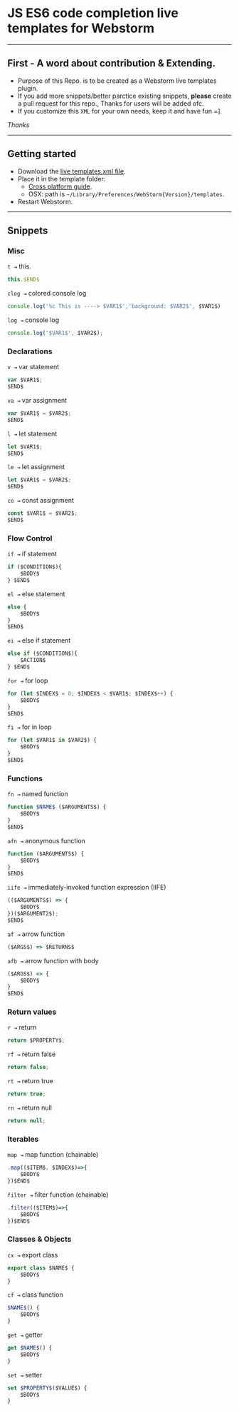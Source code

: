 # JS ES6 code completion live templates for Webstorm

----

## First - A word about contribution & Extending.

- Purpose of this Repo. is to be created as a Webstorm live templates plugin.
- If you add more snippets/better parctice existing snippets, **please** create a pull request for this repo., Thanks for users will be added ofc.
- If you customize this `XML` for your own needs, keep it and have fun =].

_Thanks_

---
## Getting started

- Download the [live templates.xml file](https://github.com/thehulke/webstorm-js-es6-live-templates/blob/master/lg-webstorm-es6-templates.xml).
- Place it in the template folder:
  - [Cross platform guide](https://www.jetbrains.com/help/webstorm/2016.2/project-and-ide-settings.html).
  - OSX: path is `~/Library/Preferences/WebStorm{Version}/templates`.
- Restart Webstorm.

----

## Snippets

### Misc

`t ⇥` this.

```javascript
this.$END$
```

`clog ⇥` colored console log

```javascript
console.log('%c This is ----> $VAR1$','background: $VAR2$', $VAR1$)
```

`log ⇥`  console log

```javascript
console.log('$VAR1$', $VAR2$);
```






### Declarations

`v ⇥` var statement

```javascript
var $VAR1$;
$END$
```

`va ⇥` var assignment

```javascript
var $VAR1$ = $VAR2$;
$END$
```

`l ⇥` let statement

```javascript
let $VAR1$;
$END$
```

`le ⇥` let assignment

```javascript
let $VAR1$ = $VAR2$;
$END$
```

`co ⇥` const assignment

```javascript
const $VAR1$ = $VAR2$;
$END$
```


### Flow Control

`if ⇥` if statement

```javascript
if ($CONDITION$){
    $BODY$
} $END$
```


`el ⇥` else statement

```javascript
else {
    $BODY$
}
$END$
```

`ei ⇥` else if statement

```javascript
else if ($CONDITION$){
    $ACTION$
} $END$
```

`for ⇥` for loop

```javascript
for (let $INDEX$ = 0; $INDEX$ < $VAR1$; $INDEX$++) {
    $BODY$
}
$END$
```

`fi ⇥` for in loop

```javascript
for (let $VAR1$ in $VAR2$) {
    $BODY$
}
$END$
```

### Functions

`fn ⇥` named function

```javascript
function $NAME$ ($ARGUMENTS$) {
    $BODY$
}
$END$
```

`afn ⇥` anonymous function

```javascript
function ($ARGUMENTS$) {
    $BODY$
}
$END$
```

`iife ⇥` immediately-invoked function expression (IIFE)

```javascript
(($ARGUMENTS$) => {
    $BODY$
})($ARGUMENT2$);
$END$
```

`af ⇥` arrow function

```javascript
($ARGS$) => $RETURNS$
```

`afb ⇥` arrow function with body

```javascript
($ARGS$) => {
    $BODY$
}
$END$
```

### Return values

`r ⇥` return

```javascript
return $PROPERTY$;
```

`rf ⇥` return false

```javascript
return false;
```

`rt ⇥` return true

```javascript
return true;
```

`rn ⇥` return null

```javascript
return null;
```



### Iterables

`map ⇥` map function (chainable)

```javascript
.map(($ITEM$, $INDEX$)=>{
    $BODY$
})$END$
```

`filter ⇥` filter function (chainable)

```javascript
.filter(($ITEM$)=>{
    $BODY$
})$END$
```

### Classes & Objects

`cx ⇥` export class

```javascript
export class $NAME$ {
    $BODY$
}
```

`cf ⇥` class function

```javascript
$NAME$() {
    $BODY$
}
```

`get ⇥` getter

```javascript
get $NAME$() {
    $BODY$
}
```

`set ⇥` setter

```javascript
set $PROPERTY$($VALUE$) {
    $BODY$
}
```
